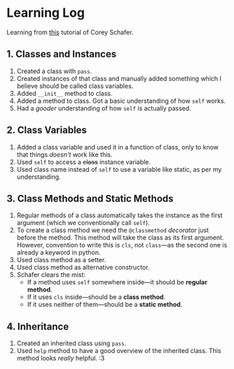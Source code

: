 # Learning Log

Learning from [this](https://www.youtube.com/playlist?list=PL-osiE80TeTsqhIuOqKhwlXsIBIdSeYtc) tutorial of Corey Schafer.



## 1. Classes and Instances
1. Created a class with `pass`.
1. Created instances of that class and manually added something which I believe should be called class variables.
1. Added `__init__` method to class.
1. Added a method to class. Got a basic understanding of how `self` works.
1. Had a *gooder* understanding of how `self` is actually passed.



## 2. Class Variables
1. Added a class variable and used it in a function of class, only to know that things *doesn't* work like this.
1. Used `self` to access a ~~class~~ instance variable.
1. Used class name instead of `self` to use a variable like static, as per my understanding.



## 3. Class Methods and Static Methods
1. Regular methods of a class automatically takes the instance as the first argument (which we conventionally call `self`).
1. To create a class method we need the `@classmethod` *decorator* just before the method. This method will take the class as its first argument. However, convention to write this is `cls`, not `class`—as the second one is already a keyword in python.
1. Used class method as a setter.
1. Used class method as alternative constructor.
1. Schafer clears the mist:
	- If a method uses `self` somewhere inside—it should be **regular method**.
	- If it uses `cls` inside—should be a **class method**.
	- If it uses neither of them—should be a **static method**.
	


## 4. Inheritance
1. Created an inherited class using `pass`.
1. Used `help` method to have a good overview of the inherited class. This method looks *really* helpful. :3
